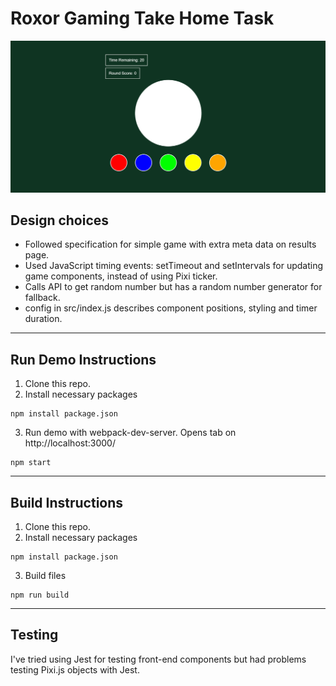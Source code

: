 # Roxor Gaming Take Home Task

![Screenshot of the game demo](src/hero_img.PNG "Game demo")

## Design choices
- Followed specification for simple game with extra meta data on results page.
- Used JavaScript timing events: setTimeout and setIntervals for updating game components, instead of using Pixi ticker.
- Calls API to get random number but has a random number generator for fallback.
- config in src/index.js describes component positions, styling and timer duration.
***
## Run Demo Instructions
1. Clone this repo.
2. Install necessary packages
```
npm install package.json
```
3. Run demo with webpack-dev-server. Opens tab on http://localhost:3000/
```
npm start
```

***
## Build Instructions
1. Clone this repo.
2. Install necessary packages
```
npm install package.json
```
3. Build files
```
npm run build
```

***
## Testing
I've tried using Jest for testing front-end components but had problems testing Pixi.js objects with Jest. 
